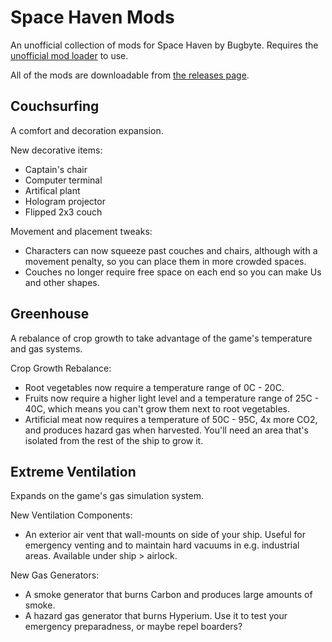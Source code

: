 # Space Haven Mods

An unofficial collection of mods for Space Haven by Bugbyte. Requires the [unofficial mod loader](https://github.com/anatarist/spacehaven-modloader) to use.

All of the mods are downloadable from [the releases page](https://github.com/anatarist/spacehaven-mods/releases).


## Couchsurfing

A comfort and decoration expansion.

New decorative items:
- Captain's chair
- Computer terminal
- Artifical plant
- Hologram projector
- Flipped 2x3 couch

Movement and placement tweaks:
- Characters can now squeeze past couches and chairs, although with a movement penalty, so you can place them in more crowded spaces.
- Couches no longer require free space on each end so you can make Us and other shapes.


## Greenhouse

A rebalance of crop growth to take advantage of the game's temperature and gas systems.

Crop Growth Rebalance:
- Root vegetables now require a temperature range of 0C - 20C.
- Fruits now require a higher light level and a temperature range of 25C - 40C, which means you can't grow them next to root vegetables.
- Artificial meat now requires a temperature of 50C - 95C, 4x more CO2, and produces hazard gas when harvested. You'll need an area that's isolated from the rest of the ship to grow it.


## Extreme Ventilation

Expands on the game's gas simulation system.

New Ventilation Components:
- An exterior air vent that wall-mounts on side of your ship. Useful for emergency venting and to maintain hard vacuums in e.g. industrial areas. Available under ship > airlock.

New Gas Generators:
- A smoke generator that burns Carbon and produces large amounts of smoke.
- A hazard gas generator that burns Hyperium. Use it to test your emergency preparadness, or maybe repel boarders?


